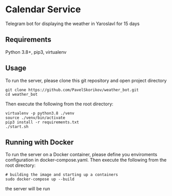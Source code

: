 # Calendar Service

Telegram bot for displaying the weather in Yaroslavl for 15 days


## Requirements
Python 3.8+, pip3, virtualenv

## Usage
To run the server, please clone this git repository and open project directory
```
git clone https://github.com/PavelSkorikov/weather_bot.git
cd weather_bot
```
Then execute the following from the root directory:
```
virtualenv -p python3.8 ./venv
source ./venv/bin/activate
pip3 install -r requirements.txt
./start.sh
```

## Running with Docker
To run the server on a Docker container, 
please define you enviroments configuration in docker-compose.yaml.
Then execute the following from the root directory:
```
# building the image and starting up a containers
sudo docker-compose up --build
```
the server will be run
